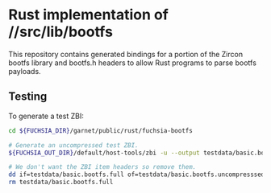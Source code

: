 Rust implementation of //src/lib/bootfs
==============================================================

This repository contains generated bindings for a portion of the Zircon bootfs library and bootfs.h
headers to allow Rust programs to parse bootfs payloads.

## Testing

To generate a test ZBI:
```sh
cd ${FUCHSIA_DIR}/garnet/public/rust/fuchsia-bootfs

# Generate an uncompressed test ZBI.
${FUCHSIA_OUT_DIR}/default/host-tools/zbi -u --output testdata/basic.bootfs.full testdata/input

# We don't want the ZBI item headers so remove them.
dd if=testdata/basic.bootfs.full of=testdata/basic.bootfs.uncompresssed bs=1 skip=64
rm testdata/basic.bootfs.full
```
